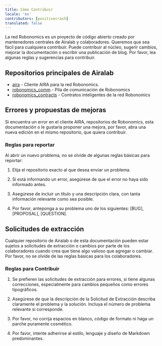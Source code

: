 ```yaml
---
title: Cómo Contribuir
locale: 'es' 
contributors: [positivecrash]
translated: false
---
```


La red Robonomics es un proyecto de código abierto creado por mantenedores centrales de Airalab y colaboradores. Queremos que sea fácil para cualquiera contribuir. Puede contribuir al núcleo, sugerir cambios, mejorar la documentación o escribir una publicación de blog. Por favor, lea algunas reglas y sugerencias para contribuir.

## Repositorios principales de Airalab

- [aira](https://github.com/airalab/aira) - Cliente AIRA para la red Robonomics.
- [robonomics_comm](https://github.com/airalab/robonomics_comm) - Pila de comunicación de Robonomics
- [robonomics_contracts](https://github.com/airalab/robonomics_contracts) - Contratos inteligentes de la red Robonomics

## Errores y propuestas de mejoras

Si encuentra un error en el cliente AIRA, repositorios de Robonomics, esta documentación o le gustaría proponer una mejora, por favor, abra una nueva edición en el mismo repositorio, que quiera contribuir.

### Reglas para reportar

Al abrir un nuevo problema, no se olvide de algunas reglas básicas para reportar:

1. Elija el repositorio exacto al que desea enviar un problema.

2. Si está informando un error, asegúrese de que el error no haya sido informado antes.

3. Asegúrese de incluir un título y una descripción clara, con tanta información relevante como sea posible.

4. Por favor, anteponga a su problema uno de los siguientes: [BUG], [PROPOSAL], [QUESTION].


## Solicitudes de extracción

Cualquier repositorio de Airalab o de esta documentación pueden estar sujetos a solicitudes de extracción o cambios por parte de los colaboradores cuando crea que tiene algo valioso que agregar o cambiar. Por favor, no se olvide de las reglas básicas para los colaboradores. 

### Reglas para Contribuir

1. Se prefieren las solicitudes de extracción para errores, si tiene algunas correcciones, especialmente para cambios pequeños como errores tipográficos.

2. Asegúrese de que la descripción de la Solicitud de Extracción describa claramente el problema y la solución. Incluya el número de problema relevante si corresponde.

3. Por favor, no corrija espacios en blanco, código de formato ni haga un parche puramente cosmético.

4. Por favor, intente adherirse al estilo, lenguaje y diseño de Markdown predominantes.
